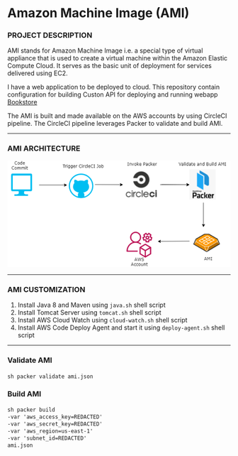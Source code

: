 # Amazon Machine Image (AMI)

### PROJECT DESCRIPTION
AMI stands for Amazon Machine Image i.e. a special type of virtual appliance that is used to create a virtual machine within the Amazon Elastic Compute Cloud. It serves as the basic unit of deployment for services delivered using EC2.

I have a web application to be deployed to cloud. This repository contain configuration for building Custon API for deploying and running webapp [Bookstore](https://github.com/aelinadas/bookstore)

The AMI is built and made available on the AWS accounts by using CircleCI pipeline. 
The CircleCI pipeline leverages Packer to validate and build AMI.

---

### AMI ARCHITECTURE

<img alt="Architecture" src="https://github.com/aelinadas/amazon-machine-image/blob/main/images/AMI.png" />

---

### AMI CUSTOMIZATION

1. Install Java 8 and Maven using ```java.sh``` shell script
2. Install Tomcat Server using ```tomcat.sh``` shell script
3. Install AWS Cloud Watch using ```cloud-watch.sh``` shell script
4. Install AWS Code Deploy Agent and start it using ```deploy-agent.sh``` shell script

---

### Validate AMI

``` sh packer validate ami.json ```

### Build AMI

``` 
sh packer build
-var 'aws_access_key=REDACTED'
-var 'aws_secret_key=REDACTED'
-var 'aws_region=us-east-1'
-var 'subnet_id=REDACTED'
ami.json 
```
